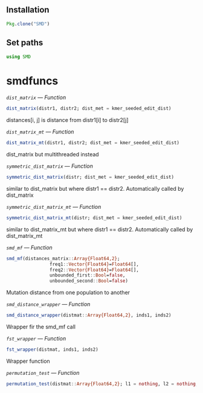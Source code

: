 ## Installation
```julia
Pkg.clone("SMD")

```

## Set paths
```julia
using SMD
```

<a id='smdfuncs-1'></a>
# smdfuncs
*`dist_matrix`* &mdash; *Function*
```julia
dist_matrix(distr1, distr2; dist_met = kmer_seeded_edit_dist)
```
distances[i, j] is distance from distr1[i] to distr2[j]

*`dist_matrix_mt`* &mdash; *Function*
```julia
dist_matrix_mt(distr1, distr2; dist_met = kmer_seeded_edit_dist)
```
dist_matrix but multithreaded instead


*`symmetric_dist_matrix`* &mdash; *Function*
```julia
symmetric_dist_matrix(distr; dist_met = kmer_seeded_edit_dist)
```
similar to dist_matrix but where distr1 == distr2. Automatically called by dist_matrix

*`symmetric_dist_matrix_mt`* &mdash; *Function*
```julia
symmetric_dist_matrix_mt(distr; dist_met = kmer_seeded_edit_dist)
```
similar to dist_matrix_mt but where distr1 == distr2. Automatically called by dist_matrix_mt


*`smd_mf`* &mdash; *Function*
```julia
smd_mf(distances_matrix::Array{Float64,2};
                freq1::Vector{Float64}=Float64[],
                freq2::Vector{Float64}=Float64[],
                unbounded_first::Bool=false,
                unbounded_second::Bool=false)
```
Mutation distance from one population to another


*`smd_distance_wrapper`* &mdash; *Function*
```julia
smd_distance_wrapper(distmat::Array{Float64,2}, inds1, inds2)
```
Wrapper fir the smd_mf call

*`fst_wrapper`* &mdash; *Function*
```julia
fst_wrapper(distmat, inds1, inds2)
```
Wrapper function

*`permutation_test`* &mdash; *Function*
```julia
permutation_test(distmat::Array{Float64,2}; l1 = nothing, l2 = nothing, tests=10000, dist_func = smd_distance_wrapper, randvariation=true)
```
